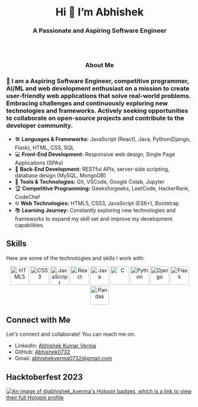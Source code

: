  <h1 align = "center"> Hi 👋 I’m Abhishek </h1>
 <h3 align="center">A Passionate and Aspiring Software Engineer</h3>
 <br>
 <br>
 
<div align="center" >
<h3>About Me</h3> 
 </div>
<h3>🚀 I am a Aspiring Software Engineer, competitive programmer, AI/ML and web development enthusiast on a mission to create user-friendly web applications that solve real-world problems. Embracing challenges and continuously exploring new technologies and frameworks. Actively seeking opportunities to collaborate on open-source projects and contribute to the developer community.</h3>

- 🛠️ **Languages & Frameworks:** JavaScript (React), Java, Python(Django, Flask), HTML, CSS, SQL
- 💻 **Front-End Development:** Responsive web design, Single Page Applications (SPAs)
- 🚀 **Back-End Development:** RESTful APIs, server-side scripting, database design (MySQL, MongoDB)
- 🔧 **Tools & Technologies:** Git, VSCode, Google Colab, Jupyter
- 🏆 **Competitive Programming:** Geeksforgeeks, LeetCode, HackerRank, CodeChef
- 🌐 **Web Technologies:** HTML5, CSS3, JavaScript (ES6+), Bootstrap
- 📚 **Learning Journey:** Constantly exploring new technologies and frameworks to expand my skill set and improve my development capabilities.

## Skills

Here are some of the technologies and skills I work with:
<p align="center">
  <img src="https://img.icons8.com/color/48/000000/html-5--v1.png" alt="HTML5" title="HTML5" height="50" />
  <img src="https://img.icons8.com/color/48/000000/css3.png" alt="CSS3" title="CSS3" height="50" />
  <img src="https://img.icons8.com/color/48/000000/javascript.png" alt="JavaScript" title="JavaScript" height="50" />
  <img src="https://img.icons8.com/color/48/000000/react-native.png" alt="React" title="React" height="50" />
  <img src="https://img.icons8.com/color/48/000000/java-eight.png" alt="Java" title="Java" height="50" />
  <img src="https://img.icons8.com/color/48/000000/c.png" alt="C" title="C" height="50" />
  <img src="https://img.icons8.com/color/48/000000/python.png" alt="Python" title="Python" height="50" />
  <img src="https://img.icons8.com/color/48/000000/django.png" alt="Django" title="Django" height="50" />
  <img src="https://img.icons8.com/color/48/000000/flask.png" alt="Flask" title="Flask" height="50" />
  <img src="https://img.icons8.com/color/48/000000/pandas.png" alt="Pandas" title="Pandas" height="50" />
</p>


## Connect with Me

Let's connect and collaborate! You can reach me on:

- LinkedIn: [Abhishek Kumar Verma](https://www.linkedin.com/in/abhishekverma32/)
- GitHub: [Abhishek0732](https://github.com/abhishek0732)
- Gmail: abhishekverma0732@gmail.com

## Hacktoberfest 2023

[![An image of @abhishek_kverma's Holopin badges, which is a link to view their full Holopin profile](https://holopin.me/abhishek_kverma)](https://holopin.io/@abhishek_kverma)
<!---
Abhishek0732/Abhishek0732 is a ✨ special ✨ repository because its `README.md` (this file) appears on your GitHub profile.
You can click the Preview link to take a look at your changes.
--->
